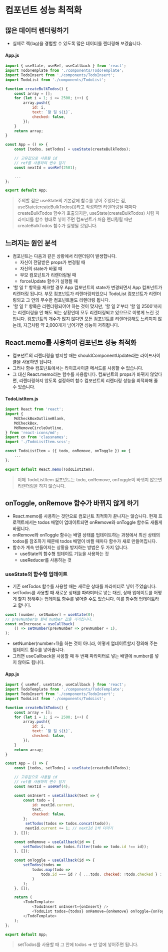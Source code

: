 # 컴포넌트 성능 최적화

## 많은 데이터 렌더링하기

- 실제로 렉(lag)을 경험할 수 있도록 많은 데이터를 렌더링해 보겠습니다.

#### App.js 

```javascript
import { useState, useRef, useCallback } from 'react';
import TodoTemplate from './components/TodoTemplate';
import TodoInsert from './components/TodoInsert';
import TodoList from './components/TodoList';

function createBulkTodos() {
    const array = [];
    for (let i = 1; i <= 2500; i++) {
        array.push({
            id: i,
            text: `할 일 ${i}`,
            checked: false,
        });
    }
    return array;
}

const App = () => {
    const [todos, setTodos] = useState(createBulkTodos);

    // 고유값으로 사용될 id
    // ref를 사용하여 변수 담기
    const nextId = useRef(2501);

    ...
};

export default App;
```

> 주의할 점은 useState의 기본값에 함수를 넣어 주었다는 점, useState(createBulkTodos())라고 작성하면 리렌더링될 때마다 createBulkTodos 함수가 호출되지만, useState(createBulkTodos) 처럼 파라미터를 함수 형태로 넣어 주면 컴포넌트가 처음 렌더링될 때만 createBulkTodos 함수가 실행될 것입니다.

## 느려지는 원인 분석 

- 컴포넌트는 다음과 같은 상황에서 리렌더링이 발생합니다.
    - 자신이 전달받은 props가 변경될 때
    - 자신의 state가 바뀔 때
    - 부모 컴포넌트가 리렌더링될 때
    - forceUpdate 함수가 실행될 때
- '할 일 1' 항목을 체크할 경우 App 컴포넌트의 state가 변경되면서 App 컴포넌트가 리렌더링 됩니다. 부모 컴포넌트가 리렌더링되었으니 TodoList 컴포넌트가 리렌더링되고 그 안의 무수한 컴포넌트들도 리렌더링 됩니다.
- '할 일 1' 항목은 리렌더링되어야 하는 것이 맞지만, '할 일 2'부터 '할 일 2500'까지는 리렌더링을 안 해도 되는 상황인데 모두 리렌더링되고 있으므로 이렇게 느린 것입니다. 컴포넌트의 개수가 많지 않다면 모든 컴포넌트를 리렌더링해도 느려지지 않는데, 지금처럼 약 2,000개가 넘어가면 성능이 저하됩니다.

## React.memo를 사용하여 컴포넌트 성능 최적화

- 컴포넌트의 리렌더링을 방지할 때는 shouldComponentUpdate라는 라이프사이클을 사용하면 됩니다. 
- 그러나 함수 컴포넌트에서는 라이프사이클 메서드를 사용할 수 없습니다.
- 그 대신 React.memo라는 함수를 사용합니다. 컴포넌트의 props가 바뀌지 않았다면, 리렌더링하지 않도록 설정하여 함수 컴포넌트의 리렌더링 성능을 최적화해 줄 수 있습니다.

#### TodoListItem.js 

```javascript
import React from 'react';
import {
    MdCheckBoxOutlineBlank,
    MdCheckBox,
    MdRemoveCircleOutline,
} from 'react-icons/md';
import cn from 'classnames';
import './TodoListItem.scss';

const TodoListItem = ({ todo, onRemove, onToggle }) => {
    ...
};

export default React.memo(TodoListItem);
```

> 이제 TodoListItem 컴포넌트는 todo, onRemove, onToggle이 바뀌지 않으면 리렌더링을 하지 않습니다.

## onToggle, onRemove 함수가 바뀌지 않게 하기

- React.memo를 사용하는 것만으로 컴포넌트 최적화가 끝나지는 않습니다. 현재 프로젝트에서는 todos 배열이 업데이트되면 onRemove와 onToggle 함수도 새롭게 바뀝니다. 
- onRemove와 onToggle 함수는 배열 상태를 업데이트하는 과정에서 최신 상태의 todos를 참조하기 때문에 todos 배열이 바뀔 때마다 함수가 새로 만들어집니다. 
- 함수가 계속 만들어지는 상황을 방지하는 방법은 두 가지 입니다.
    - useState의 함수형 업데이트 기능을 사용하는 것 
    - useReducer를 사용하는 것

### useState의 함수형 업데이트

- 기존 setTodos 함수를 사용할 때는 새로운 상태를 파라미터로 넣어 주었습니다.
- setTodos를 사용할 때 새로운 상태를 파라미터로 넣는 대신, 상태 업데이트를 어떻게 할지 정해주는 업데이트 함수를 넣어줄 수도 있습니다. 이를 함수형 업데이트라고 합니다.

```javascript
const [number, setNumber] = useState(0);
// prevNumber는 현재 number 값을 가리킵니다.
const onIncrease = useCallback(
    () => setNumber(prevNumber => prevNumber + 1),
);
```

- setNumber(number+1)을 하는 것이 아니라, 어떻게 업데이트할지 정의해 주는 업데이트 함수를 넣어줍니다.
- 그러면 useCallback을 사용할 때 두 번째 파라미터로 넣는 배열에 number를 넣지 않아도 됩니다.

#### App.js

```javascript
import { useRef, useState, useCallback } from 'react';
import TodoTemplate from './components/TodoTemplate';
import TodoInsert from './components/TodoInsert';
import TodoList from './components/TodoList'; 

function createBulkTodos() {
    const array = [];
    for (let i = 1; i <= 2500; i++) {
        array.push({
            id: i,
            text: `할 일 ${i}`,
            checked: false,
        });
    }
    return array;
}

const App = () => {
    const [todos, setTodos] = useState(createBulkTodos);

    // 고유값으로 사용될 id
    // ref를 사용하여 변수 담기
    const nextId = useRef(4);

    const onInsert = useCallback(text => {
        const todo = {
            id: nextId.current,
            text,
            checked: false,
        };
         setTodos(todos => todos.concat(todo));
         nextId.current += 1; // nextId 1씩 더라기
    }, []);

    const onRemove = useCallback(id => {
        setTodos(todos => todos.filter(todo => todo.id !== id));
    }, []);

    const onToggle = useCallback(id => {
        setTodos(todos => 
            todos.map(todo => 
                todo.id === id ? { ...todo, checked: !todo.checked } : todo
            )
        );
    }, []);

    return (
        <TodoTemplate>
            <TodoInsert onInsert={onInsert} />
            <TodoList todos={todos} onRemove={onRemove} onToggle={onToggle} />
        </TodoTemplate>
    );
};

export default App;
```

> setTodos를 사용할 때 그 안에 todos => 만 앞에 넣어주면 됩니다.